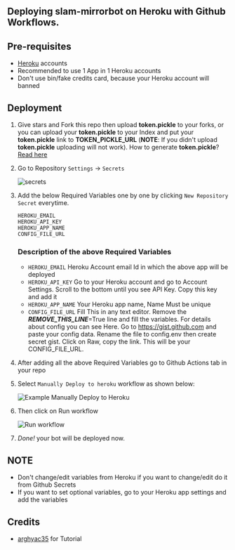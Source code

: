 ## Deploying slam-mirrorbot on Heroku with Github Workflows.

## Pre-requisites

- [Heroku](heroku.com) accounts
- Recommended to use 1 App in 1 Heroku accounts
- Don't use bin/fake credits card, because your Heroku account will banned

## Deployment

1. Give stars and Fork this repo then upload **token.pickle** to your forks, or you can upload your **token.pickle** to your Index and put your **token.pickle** link to **TOKEN_PICKLE_URL** (**NOTE**: If you didn't upload **token.pickle** uploading will not work). How to generate **token.pickle**? [Read here](https://github.com/breakdowns/slam-mirrorbot#getting-google-oauth-api-credential-file)

2. Go to Repository `Settings` -> `Secrets`

	![secrets](https://telegra.ph/file/bb8cb0eced5caad68a41b.jpg)

3. Add the below Required Variables one by one by clicking `New Repository Secret` everytime.

	```
	HEROKU_EMAIL
	HEROKU_API_KEY
	HEROKU_APP_NAME
	CONFIG_FILE_URL
	```

	### Description of the above Required Variables
	* `HEROKU_EMAIL` Heroku Account email Id in which the above app will be deployed
	* `HEROKU_API_KEY` Go to your Heroku account and go to Account Settings. Scroll to the bottom until you see API Key. Copy this key and add it
	* `HEROKU_APP_NAME` Your Heroku app name, Name Must be unique
	* `CONFIG_FILE_URL` Fill This in any text editor. Remove the _____REMOVE_THIS_LINE_____=True line and fill the variables. For details about config you can see Here. Go to https://gist.github.com and paste your config data. Rename the file to config.env then create secret gist. Click on Raw, copy the link. This will be your CONFIG_FILE_URL.
4. After adding all the above Required Variables go to Github Actions tab in your repo

5. Select `Manually Deploy to heroku` workflow as shown below:

	![Example Manually Deploy to Heroku](https://telegra.ph/file/38ffda0165d9671f1d5dc.jpg)

6. Then click on Run workflow

	![Run workflow](https://telegra.ph/file/c5b4c2e02f585cb59fe5c.jpg)

7. _Done!_ your bot will be deployed now.

## NOTE
- Don't change/edit variables from Heroku if you want to change/edit do it from Github Secrets
- If you want to set optional variables, go to your Heroku app settings and add the variables

## Credits
- [arghyac35](https://github.com/arghyac35) for Tutorial

